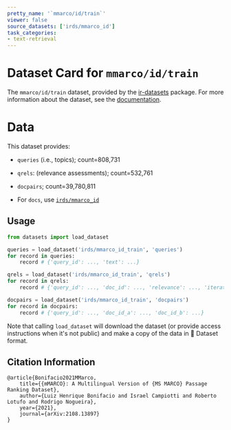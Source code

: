 ```yaml
---
pretty_name: '`mmarco/id/train`'
viewer: false
source_datasets: ['irds/mmarco_id']
task_categories:
- text-retrieval
---
```


# Dataset Card for `mmarco/id/train`

The `mmarco/id/train` dataset, provided by the [ir-datasets](https://ir-datasets.com/) package.
For more information about the dataset, see the [documentation](https://ir-datasets.com/mmarco#mmarco/id/train).

# Data

This dataset provides:
 - `queries` (i.e., topics); count=808,731
 - `qrels`: (relevance assessments); count=532,761
 - `docpairs`; count=39,780,811

 - For `docs`, use [`irds/mmarco_id`](https://huggingface.co/datasets/irds/mmarco_id)

## Usage

```python
from datasets import load_dataset

queries = load_dataset('irds/mmarco_id_train', 'queries')
for record in queries:
    record # {'query_id': ..., 'text': ...}

qrels = load_dataset('irds/mmarco_id_train', 'qrels')
for record in qrels:
    record # {'query_id': ..., 'doc_id': ..., 'relevance': ..., 'iteration': ...}

docpairs = load_dataset('irds/mmarco_id_train', 'docpairs')
for record in docpairs:
    record # {'query_id': ..., 'doc_id_a': ..., 'doc_id_b': ...}

```

Note that calling `load_dataset` will download the dataset (or provide access instructions when it's not public) and make a copy of the
data in 🤗 Dataset format.

## Citation Information

```
@article{Bonifacio2021MMarco,
    title={{mMARCO}: A Multilingual Version of {MS MARCO} Passage Ranking Dataset},
    author={Luiz Henrique Bonifacio and Israel Campiotti and Roberto Lotufo and Rodrigo Nogueira},
    year={2021},
    journal={arXiv:2108.13897}
}
```
